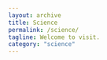 ```yaml
---
layout: archive
title: Science
permalink: /science/
tagline: Welcome to visit.
category: "science"
---
```


